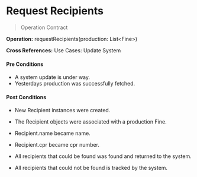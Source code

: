 # Request Recipients

> Operation Contract

**Operation:** requestRecipients(production: List\<Fine\>)

**Cross References:** Use Cases: Update System

#### **Pre Conditions**

- A system update is under way.
- Yesterdays production was successfully fetched.

#### **Post Conditions**

- New Recipient instances were created.
- The Recipient objects were associated with a production Fine.
- Recipient.name became name.
- Recipient.cpr became cpr number.

- All recipients that could be found was found and returned to the system.
- All recipients that could not be found is tracked by the system.
